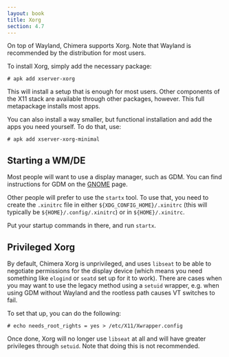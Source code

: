 ```yaml
---
layout: book
title: Xorg
section: 4.7
---
```


On top of Wayland, Chimera supports Xorg. Note that Wayland is recommended
by the distribution for most users.

To install Xorg, simply add the necessary package:

```
# apk add xserver-xorg
```

This will install a setup that is enough for most users. Other components
of the X11 stack are available through other packages, however. This full
metapackage installs most apps.

You can also install a way smaller, but functional installation and add
the apps you need yourself. To do that, use:

```
# apk add xserver-xorg-minimal
```

## Starting a WM/DE

Most people will want to use a display manager, such as GDM. You can find
instructions for GDM on the [GNOME](/docs/configuration/gnome) page.

Other people will prefer to use the `startx` tool. To use that, you need
to create the `.xinitrc` file in either `${XDG_CONFIG_HOME}/.xinitrc`
(this will typically be `${HOME}/.config/.xinitrc`) or in `${HOME}/.xinitrc`.

Put your startup commands in there, and run `startx`.

## Privileged Xorg

By default, Chimera Xorg is unprivileged, and uses `libseat` to be able to
negotiate permissions for the display device (which means you need something
like `elogind` or `seatd` set up for it to work). There are cases when you
may want to use the legacy method using a `setuid` wrapper, e.g. when using
GDM without Wayland and the rootless path causes VT switches to fail.

To set that up, you can do the following:

```
# echo needs_root_rights = yes > /etc/X11/Xwrapper.config
```

Once done, Xorg will no longer use `libseat` at all and will have greater
privileges through `setuid`. Note that doing this is not recommended.
